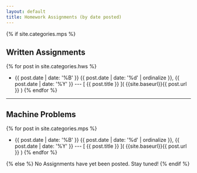 ```yaml
---
layout: default
title: Homework Assignments (by date posted)
---
```

{% if site.categories.mps %}
## Written Assignments ##
{% for post in site.categories.hws %}
- {{ post.date | date: '%B' }}
  {{ post.date | date: '%d' | ordinalize }}, {{ post.date | date: '%Y' }}
  --- [ {{ post.title }} ]( {{site.baseurl}}{{ post.url }} )
{% endfor %}
---

## Machine Problems ##
{% for post in site.categories.mps %}
- {{ post.date | date: '%B' }}
  {{ post.date | date: '%d' | ordinalize }}, {{ post.date | date: '%Y' }}
  --- [ {{ post.title }} ]( {{site.baseurl}}{{ post.url }} )
{% endfor %}

{% else %}
No Assignments have yet been posted. Stay tuned!
{% endif %}
